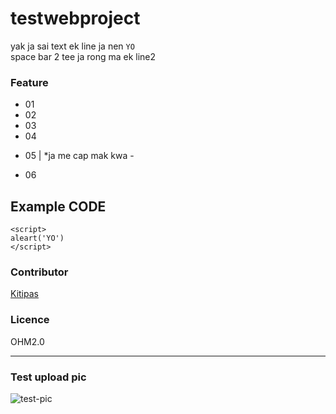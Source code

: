 # testwebproject
 yak ja sai text ek line ja nen `YO`   
 space bar 2 tee ja rong ma ek line2

 ### Feature
 - 01
 - 02
 - 03
 - 04
 * 05 | *ja me cap mak kwa -
 + 06
 
## Example CODE
```
<script>
aleart('YO')
</script>

```

### Contributor
[Kitipas](ohmkitipas@gmail.com)

### Licence
OHM2.0


---
### Test upload pic
![test-pic](https://scontent.fbkk12-2.fna.fbcdn.net/v/t1.0-9/75398131_2538523182902127_9080645175482515456_n.jpg?_nc_cat=105&_nc_oc=AQlfYv2Vg_qjKgRnS19RvEzo0hN4o9EhDBPzZ4whkFNoHGY66anac3Lt_37mfjpKz0s&_nc_ht=scontent.fbkk12-2.fna&oh=c9f7b3ce99e62fb7003f0bad6cd89d4e&oe=5E3E5B4D)
